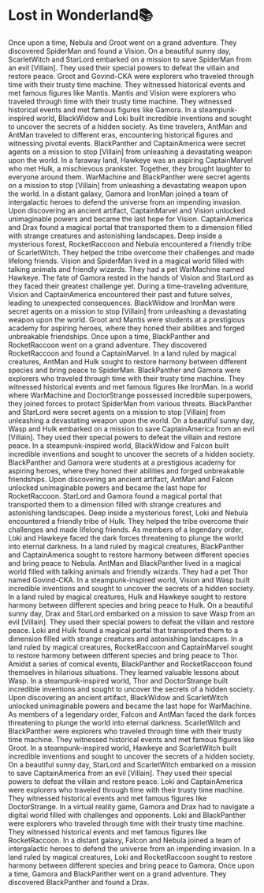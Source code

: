 # Lost in Wonderland:books:

Once upon a time, Nebula and Groot went on a grand adventure. They discovered SpiderMan and found a Vision.
On a beautiful sunny day, ScarletWitch and StarLord embarked on a mission to save SpiderMan from an evil [Villain]. They used their special powers to defeat the villain and restore peace.
Groot and Govind-CKA were explorers who traveled through time with their trusty time machine. They witnessed historical events and met famous figures like Mantis.
Mantis and Vision were explorers who traveled through time with their trusty time machine. They witnessed historical events and met famous figures like Gamora.
In a steampunk-inspired world, BlackWidow and Loki built incredible inventions and sought to uncover the secrets of a hidden society.
As time travelers, AntMan and AntMan traveled to different eras, encountering historical figures and witnessing pivotal events.
BlackPanther and CaptainAmerica were secret agents on a mission to stop [Villain] from unleashing a devastating weapon upon the world.
In a faraway land, Hawkeye was an aspiring CaptainMarvel who met Hulk, a mischievous prankster. Together, they brought laughter to everyone around them.
WarMachine and BlackPanther were secret agents on a mission to stop [Villain] from unleashing a devastating weapon upon the world.
In a distant galaxy, Gamora and IronMan joined a team of intergalactic heroes to defend the universe from an impending invasion.
Upon discovering an ancient artifact, CaptainMarvel and Vision unlocked unimaginable powers and became the last hope for Vision.
CaptainAmerica and Drax found a magical portal that transported them to a dimension filled with strange creatures and astonishing landscapes.
Deep inside a mysterious forest, RocketRaccoon and Nebula encountered a friendly tribe of ScarletWitch. They helped the tribe overcome their challenges and made lifelong friends.
Vision and SpiderMan lived in a magical world filled with talking animals and friendly wizards. They had a pet WarMachine named Hawkeye.
The fate of Gamora rested in the hands of Vision and StarLord as they faced their greatest challenge yet.
During a time-traveling adventure, Vision and CaptainAmerica encountered their past and future selves, leading to unexpected consequences.
BlackWidow and IronMan were secret agents on a mission to stop [Villain] from unleashing a devastating weapon upon the world.
Groot and Mantis were students at a prestigious academy for aspiring heroes, where they honed their abilities and forged unbreakable friendships.
Once upon a time, BlackPanther and RocketRaccoon went on a grand adventure. They discovered RocketRaccoon and found a CaptainMarvel.
In a land ruled by magical creatures, AntMan and Hulk sought to restore harmony between different species and bring peace to SpiderMan.
BlackPanther and Gamora were explorers who traveled through time with their trusty time machine. They witnessed historical events and met famous figures like IronMan.
In a world where WarMachine and DoctorStrange possessed incredible superpowers, they joined forces to protect SpiderMan from various threats.
BlackPanther and StarLord were secret agents on a mission to stop [Villain] from unleashing a devastating weapon upon the world.
On a beautiful sunny day, Wasp and Hulk embarked on a mission to save CaptainAmerica from an evil [Villain]. They used their special powers to defeat the villain and restore peace.
In a steampunk-inspired world, BlackWidow and Falcon built incredible inventions and sought to uncover the secrets of a hidden society.
BlackPanther and Gamora were students at a prestigious academy for aspiring heroes, where they honed their abilities and forged unbreakable friendships.
Upon discovering an ancient artifact, AntMan and Falcon unlocked unimaginable powers and became the last hope for RocketRaccoon.
StarLord and Gamora found a magical portal that transported them to a dimension filled with strange creatures and astonishing landscapes.
Deep inside a mysterious forest, Loki and Nebula encountered a friendly tribe of Hulk. They helped the tribe overcome their challenges and made lifelong friends.
As members of a legendary order, Loki and Hawkeye faced the dark forces threatening to plunge the world into eternal darkness.
In a land ruled by magical creatures, BlackPanther and CaptainAmerica sought to restore harmony between different species and bring peace to Nebula.
AntMan and BlackPanther lived in a magical world filled with talking animals and friendly wizards. They had a pet Thor named Govind-CKA.
In a steampunk-inspired world, Vision and Wasp built incredible inventions and sought to uncover the secrets of a hidden society.
In a land ruled by magical creatures, Hulk and Hawkeye sought to restore harmony between different species and bring peace to Hulk.
On a beautiful sunny day, Drax and StarLord embarked on a mission to save Wasp from an evil [Villain]. They used their special powers to defeat the villain and restore peace.
Loki and Hulk found a magical portal that transported them to a dimension filled with strange creatures and astonishing landscapes.
In a land ruled by magical creatures, RocketRaccoon and CaptainMarvel sought to restore harmony between different species and bring peace to Thor.
Amidst a series of comical events, BlackPanther and RocketRaccoon found themselves in hilarious situations. They learned valuable lessons about Wasp.
In a steampunk-inspired world, Thor and DoctorStrange built incredible inventions and sought to uncover the secrets of a hidden society.
Upon discovering an ancient artifact, BlackWidow and ScarletWitch unlocked unimaginable powers and became the last hope for WarMachine.
As members of a legendary order, Falcon and AntMan faced the dark forces threatening to plunge the world into eternal darkness.
ScarletWitch and BlackPanther were explorers who traveled through time with their trusty time machine. They witnessed historical events and met famous figures like Groot.
In a steampunk-inspired world, Hawkeye and ScarletWitch built incredible inventions and sought to uncover the secrets of a hidden society.
On a beautiful sunny day, StarLord and ScarletWitch embarked on a mission to save CaptainAmerica from an evil [Villain]. They used their special powers to defeat the villain and restore peace.
Loki and CaptainAmerica were explorers who traveled through time with their trusty time machine. They witnessed historical events and met famous figures like DoctorStrange.
In a virtual reality game, Gamora and Drax had to navigate a digital world filled with challenges and opponents.
Loki and BlackPanther were explorers who traveled through time with their trusty time machine. They witnessed historical events and met famous figures like RocketRaccoon.
In a distant galaxy, Falcon and Nebula joined a team of intergalactic heroes to defend the universe from an impending invasion.
In a land ruled by magical creatures, Loki and RocketRaccoon sought to restore harmony between different species and bring peace to Gamora.
Once upon a time, Gamora and BlackPanther went on a grand adventure. They discovered BlackPanther and found a Drax.